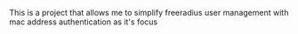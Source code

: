 This is a project that allows me to simplify freeradius user management with mac address authentication as it's focus